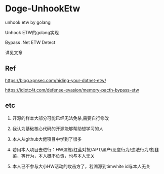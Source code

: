 # Doge-UnhookEtw
unhook etw by golang

Unhook ETW的golang实现

Bypass .Net ETW Detect

详见文章
## Ref
https://blog.xpnsec.com/hiding-your-dotnet-etw/

https://idiotc4t.com/defense-evasion/memory-pacth-bypass-etw


## etc
1. 开源的样本大部分可能已经无法免杀,需要自行修改

2. 我认为基础核心代码的开源能够帮助想学习的人
 
3. 本人从github大佬项目中学到了很多
 
4. 若用本人项目去进行：HW演练/红蓝对抗/APT/黑产/恶意行为/违法行为/割韭菜，等行为，本人概不负责，也与本人无关

5. 本人已不参与大小HW活动的攻击方了，若溯源到timwhite id与本人无关

